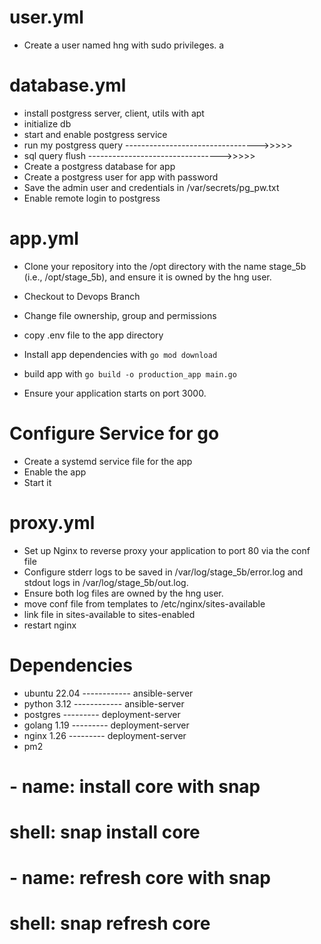 

# user.yml
- Create a user named hng with sudo privileges.
a

# database.yml
- install postgress server, client, utils with apt
- initialize db
- start and enable postgress service
- run my postgress query --------------------------------->>>>>
- sql query flush        --------------------------------->>>>>
- Create a postgress database for app
- Create a postgress user for app with password
- Save the admin user and credentials in /var/secrets/pg_pw.txt
- Enable remote login to postgress


# app.yml
- Clone your repository into the /opt directory with the name stage_5b (i.e., /opt/stage_5b), and ensure it is owned by the hng user.
- Checkout to Devops Branch
- Change file ownership, group and permissions
- copy .env file to the app directory

- Install app dependencies with `go mod download`
- build app with `go build -o production_app main.go`
- Ensure your application starts on port 3000.

# Configure Service for go
- Create a systemd service file for the app
- Enable the app
- Start it

# proxy.yml
- Set up Nginx to reverse proxy your application to port 80 via the conf file
- Configure stderr logs to be saved in /var/log/stage_5b/error.log and stdout logs in /var/log/stage_5b/out.log.
- Ensure both log files are owned by the hng user.
- move conf file from templates to /etc/nginx/sites-available
- link file in sites-available to sites-enabled
- restart nginx


# Dependencies
- ubuntu 22.04 ------------ ansible-server
- python 3.12  ------------ ansible-server
- postgres --------- deployment-server
- golang 1.19 --------- deployment-server
- nginx 1.26 --------- deployment-server
- pm2


# - name: install core with snap
#   shell: snap install core
    
# - name: refresh core with snap
#   shell: snap refresh core